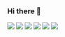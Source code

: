 ### Hi there 👋

<!--
**davidsousa2/davidsousa2** is a ✨ _special_ ✨ repository because its `README.md` (this file) appears on your GitHub profile.

Here are some ideas to get you started:

- 🔭 I’m currently working on ...
- 🌱 I’m currently learning ...
- 👯 I’m looking to collaborate on ...
- 🤔 I’m looking for help with ...
- 💬 Ask me about ...
- 📫 How to reach me: ...
- 😄 Pronouns: ...
- ⚡ Fun fact: ...
-->

![](http://github-profile-summary-cards.vercel.app/api/cards/profile-details?username=davidsousa2&theme=2077)
![](http://github-profile-summary-cards.vercel.app/api/cards/repos-per-language?username=davidsousa2&theme=2077)
![](http://github-profile-summary-cards.vercel.app/api/cards/repos-per-language?username=davidsousa2&theme=2077)
![](http://github-profile-summary-cards.vercel.app/api/cards/most-commit-language?username=davidsousa2&theme=2077)
![](http://github-profile-summary-cards.vercel.app/api/cards/stats?username=davidsousa2&theme=2077)
![](http://github-profile-summary-cards.vercel.app/api/cards/productive-time?username=davidsousa2&theme=2077&utcOffset=8)
